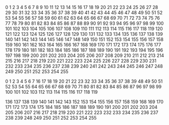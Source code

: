   0   1   2   3   4   5   6   7   8   9  10  11  12  13  14  15 
 16  17  18  19  20  21  22  23  24  25  26  27  28  29  30  31 
 32  33  34  35  36  37  38  39  40  41  42  43  44  45  46  47 
 48  49  50  51  52  53  54  55  56  57  58  59  60  61  62  63 
 64  65  66  67  68  69  70  71  72  73  74  75  76  77  78  79 
 80  81  82  83  84  85  86  87  88  89  90  91  92  93  94  95 
 96  97  98  99 100 101 102 103 104 105 106 107 108 109 110 111 
112 113 114 115 116 117 118 119 120 121 122 123 124 125 126 127 
128 129 130 131 132 133 134 135 136 137 138 139 140 141 142 143 
144 145 146 147 148 149 150 151 152 153 154 155 156 157 158 159 
160 161 162 163 164 165 166 167 168 169 170 171 172 173 174 175 
176 177 178 179 180 181 182 183 184 185 186 187 188 189 190 191 
192 193 194 195 196 197 198 199 200 201 202 203 204 205 206 207 
208 209 210 211 212 213 214 215 216 217 218 219 220 221 222 223 
224 225 226 227 228 229 230 231 232 233 234 235 236 237 238 239 
240 241 242 243 244 245 246 247 248 249 250 251 252 253 254 255 

  0   1   2   3   4   5   6   7 
 16  17  18  19  20  21  22  23 
 32  33  34  35  36  37  38  39 
 48  49  50  51  52  53  54  55 
 64  65  66  67  68  69  70  71 
 80  81  82  83  84  85  86  87 
 96  97  98  99 100 101 102 103 
112 113 114 115 116 117 118 119 

136 137 138 139 140 141 142 143 
152 153 154 155 156 157 158 159 
168 169 170 171 172 173 174 175 
184 185 186 187 188 189 190 191 
200 201 202 203 204 205 206 207 
216 217 218 219 220 221 222 223 
232 233 234 235 236 237 238 239 
248 249 250 251 252 253 254 255 

